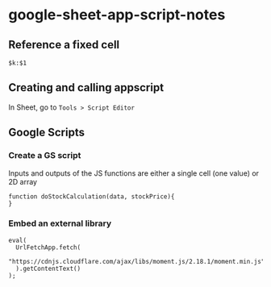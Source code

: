 # google-sheet-app-script-notes

## Reference a fixed cell
```
$k:$1
```

## Creating and calling appscript
In Sheet, go to `Tools > Script Editor`

## Google Scripts

### Create a GS script
Inputs and outputs of the JS functions are either a single cell (one value) or 2D array
```
function doStockCalculation(data, stockPrice){
}
```

### Embed an external library
```
eval(
  UrlFetchApp.fetch(
    "https://cdnjs.cloudflare.com/ajax/libs/moment.js/2.18.1/moment.min.js"
  ).getContentText()
);
```
